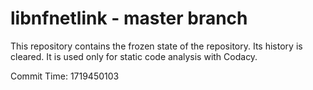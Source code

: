 # libnfnetlink - master branch

This repository contains the frozen state of the repository.
Its history is cleared. It is used only for static code
analysis with Codacy.

Commit Time: 1719450103